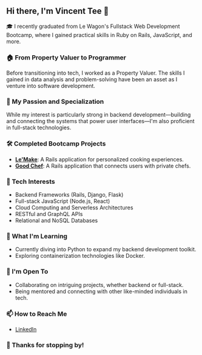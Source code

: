 ## Hi there, I'm Vincent Tee 👋

🎓 I recently graduated from Le Wagon's Fullstack Web Development Bootcamp, where I gained practical skills in Ruby on Rails, JavaScript, and more.

### 🏠 From Property Valuer to Programmer
Before transitioning into tech, I worked as a Property Valuer. The skills I gained in data analysis and problem-solving have been an asset as I venture into software development.

### 🚀 My Passion and Specialization
While my interest is particularly strong in backend development—building and connecting the systems that power user interfaces—I'm also proficient in full-stack technologies.

### 🛠 Completed Bootcamp Projects
- **[Le'Make](https://le-make-aus-8f8ac96c24d6.herokuapp.com/)**: A Rails application for personalized cooking experiences.
- **[Good Chef](https://good-chef-3bb711b1c325.herokuapp.com/)**: A Rails application that connects users with private chefs.

### 🎯 Tech Interests
- Backend Frameworks (Rails, Django, Flask)
- Full-stack JavaScript (Node.js, React)
- Cloud Computing and Serverless Architectures
- RESTful and GraphQL APIs
- Relational and NoSQL Databases

### 🌱 What I'm Learning
- Currently diving into Python to expand my backend development toolkit.
- Exploring containerization technologies like Docker.

### 👯 I'm Open To
- Collaborating on intriguing projects, whether backend or full-stack.
- Being mentored and connecting with other like-minded individuals in tech.

### 📫 How to Reach Me
- [LinkedIn](https://www.linkedin.com/in/vincent-tee-aus/)

### 🙏 Thanks for stopping by!

